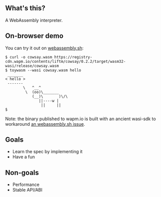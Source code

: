 ## What's this?

A WebAssembly interpreter.

## On-browser demo

You can try it out on [webassembly.sh](https://webassembly.sh/?run-command=toywasm%20--version):

```shell
$ curl -o cowsay.wasm https://registry-cdn.wapm.io/contents/liftm/cowsay/0.2.2/target/wasm32-wasi/release/cowsay.wasm
$ toywasm --wasi cowsay.wasm hello
 _______
< hello >
 -------
        \   ^__^
         \  (oo)\_______
            (__)\       )\/\
               ||----w |
                ||     ||
$
```

Note: the binary published to wapm.io is built with an ancient
wasi-sdk to workaround [an webassembly.sh issue](https://github.com/wasmerio/webassembly.sh/issues/105).

## Goals

* Learn the spec by implementing it
* Have a fun

## Non-goals

* Performance
* Stable API/ABI
